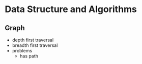 # Data Structure and Algorithms
## Graph
-   depth first traversal
-   breadth first traversal
-   problems
    -   has path